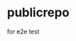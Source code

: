 # publicrepo
for e2e test






















































































































































































































































































































































































































































































































































